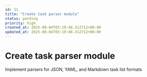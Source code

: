 ```yaml
---
id: 11
title: "Create task parser module"
status: pending
priority: high
created_at: 2025-08-04T03:19:48.412712+00:00
updated_at: 2025-08-04T03:19:48.412712+00:00
---
```


# Create task parser module

Implement parsers for JSON, YAML, and Markdown task list formats